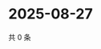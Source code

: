 # 2025-08-27

共 0 条

<!-- BEGIN ZHIHUVIDEO -->
<!-- 最后更新时间 Wed Aug 27 2025 00:13:44 GMT+0800 (China Standard Time) -->

<!-- END ZHIHUVIDEO -->
